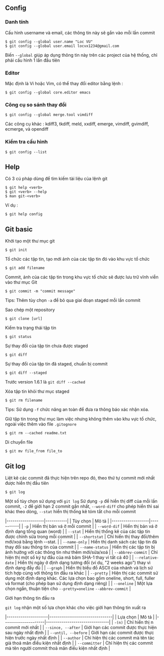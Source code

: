 ## Config

### Danh tính 

Cấu hình username và email, các thông tin này sẽ gắn vào mỗi lần commit 

```
$ git config --global user.name "Loc VU"
$ git config --global user.email locvx1234@gmail.com
```

Biến `--global` giúp áp dụng thông tin này trên các project của hệ thống, chỉ phải cấu hình 1 lần đầu tiên

### Editor 

Mặc định là Vi hoặc Vim, có thể thay đổi editor bằng lệnh :

```
$ git config --global core.editor emacs
```

### Công cụ so sánh thay đổi 

```
$ git config --global merge.tool vimdiff
```

Các công cụ khác : kdiff3, tkdiff, meld, xxdiff, emerge, vimdiff, gvimdiff, ecmerge, và opendiff

### Kiểm tra cấu hình 

```
$ git config --list
```

## Help

Có 3 cú pháp dùng để tìm kiếm tài liệu của lệnh git

```
$ git help <verb>
$ git <verb> --help
$ man git-<verb>
```

Ví dụ : 

```
$ git help config
```

## Git basic

Khởi tạo một thư mục git 

```
$ git init
```

Tổ chức các tập tin, tạo mới ảnh của các tập tin đó vào khu vực tổ chức

```
$ git add filename
```

Commit, ảnh của các tập tin trong khu vực tổ chức sẽ được lưu trữ vĩnh viễn vào thư mục Git

```
$ git commit -m "commit message"
```

Tips: Thêm tùy chọn `-a` để bỏ qua giai đoạn staged mỗi lần commit 

Sao chép một repository 

```
$ git clone [url]
```

Kiểm tra trạng thái tập tin 

```
$ git status
```

Sự thay đổi của tập tin chưa được staged 

```
$ git diff
```

Sự thay đổi của tập tin đã staged, chuẩn bị commit 

```
$ git diff --staged
``` 

Trước  version 1.6.1 là `git diff --cached`

Xóa tập tin khỏi thư mục staged 

```
$ git rm filename
```

Tips: Sử dụng `-f` chức năng an toàn để đưa ra thông báo xác nhận xóa.

Giữ tập tin trong thư mục làm việc nhưng không thêm vào khu vực tổ chức, ngoài việc thêm vào file `.gitognore`

```
$ git rm --cached readme.txt
```

Di chuyển file 

```
$ git mv file_from file_to
```

## Git log 

Liệt kê các commit đã thực hiện trên repo đó, theo thứ tự commit mới nhất được hiển thị đầu tiên

```
$ git log
```

Một số tùy chọn sử dụng với `git log`
Sử dụng `-p` để hiển thị diff của mỗi lần commit, `-2` để giới hạn 2 commit gần nhất, `--word-diff` cho phép hiển thì sai khác theo dòng, `--stat` hiển thị thống kê tóm tắt cho mỗi commit 

|-------------------|-----------|
|  Tùy chọn         |   Mô tả   |
|-------------------|-----------|
| `-p`		        | Hiển thị bản vá ở mỗi commit |
| `--word-dif`      | Hiển thị bản vá ở định dạng tổng quan (word) |
| `--stat`	        | Hiển thị thống kê của các tập tin được chỉnh sửa trong mỗi commit |
| `--shortstat`     | 	Chỉ hiển thị thay đổi/thêm mới/xoá bằng lệnh --stat. |
| `--name-only`     | Hiển thị danh sách các tập tin đã thay đổi sau thông tin của commit |
| `--name-status`   | Hiển thị các tập tin bị ảnh hưởng với các thông tin như thêm mới/sửa/xoá |
| `--abbrev-commit` | Chỉ hiện thị một số ký tự đầu của mã băm SHA-1 thay vì tất cả 40 |
| `--relative-date` | Hiển thị ngày ở định dạng tương đối (ví dụ, "2 weeks ago") thay vì định dạng đầy đủ |
| `--graph`		    | Hiển thị biểu đồ ASCII của nhánh và lịch sử tích hợp cùng với thông tin đầu ra khác |
| `--pretty` 	    | Hiện thị các commit sử dụng một định dạng khác. Các lựa chọn bao gồm oneline, short, full, fuller và format (cho phép bạn sử dụng định dạng riêng) |
| `--oneline` 	    | Một lựa chọn ngắn, thuận tiện cho `--pretty=oneline` `--abbrev-commit` |

 
Giới hạn thông tin đầu ra 

`git log` nhận một số lựa chọn khác cho việc giới hạn thông tin xuất ra 

|---------------------|--------------------------------|
| Lựa chọn			  | Mô tả				   		   |
|---------------------|--------------------------------|
| `-(n)`			  | Chỉ hiển thị n commit mới nhất |
| `--since, --after`  | Giới hạn các commit được thực hiện sau ngày nhất định |
| `--until, --before` | Giới hạn các commit được thực hiện trước ngày nhất định |
| `--author`		  | Chỉ hiện thị các commit mà tên tác giả thoả mãn điều kiện nhất định |
| `--committer`		  |	Chỉ hiện thị các commit mà tên người commit thoả mãn điều kiện nhất định |











